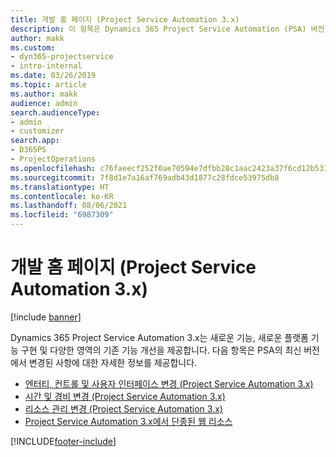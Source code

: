 ```yaml
---
title: 개발 홈 페이지 (Project Service Automation 3.x)
description: 이 항목은 Dynamics 365 Project Service Automation (PSA) 버전 3.x를 위한 개발 정보를 제공하는 항목에 대한 링크를 제공합니다.
author: makk
ms.custom:
- dyn365-projectservice
- intro-internal
ms.date: 03/26/2019
ms.topic: article
ms.author: makk
audience: admin
search.audienceType:
- admin
- customizer
search.app:
- D365PS
- ProjectOperations
ms.openlocfilehash: c76faeecf252f0ae70594e7dfbb28c1aac2423a37f6cd12b53103dd7a493306e
ms.sourcegitcommit: 7f8d1e7a16af769adb43d1877c28fdce53975db8
ms.translationtype: HT
ms.contentlocale: ko-KR
ms.lasthandoff: 08/06/2021
ms.locfileid: "6987309"
---
```

# <a name="development-home-page-project-service-automation-3x"></a>개발 홈 페이지 (Project Service Automation 3.x)

[!include [banner](../../includes/psa-now-project-operations.md)]

Dynamics 365 Project Service Automation 3.x는 새로운 기능, 새로운 플랫폼 기능 구현 및 다양한 영역의 기존 기능 개선을 제공합니다. 다음 항목은 PSA의 최신 버전에서 변경된 사항에 대한 자세한 정보를 제공합니다.

- [엔터티, 컨트롤 및 사용자 인터페이스 변경 (Project Service Automation 3.x)](../developer-guides/entity-changes-v3.x.md)
- [시간 및 경비 변경 (Project Service Automation 3.x)](../developer-guides/time-expense-changes-v3.x.md)
- [리소스 관리 변경 (Project Service Automation 3.x)](../developer-guides/resource-management-changes-v3.x.md)
- [Project Service Automation 3.x에서 단종된 웹 리소스](../developer-guides/web-resources-deprecated-v3.x.md)


[!INCLUDE[footer-include](../../includes/footer-banner.md)]